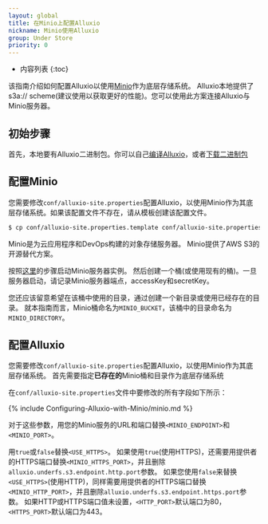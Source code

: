 ```yaml
---
layout: global
title: 在Minio上配置Alluxio
nickname: Minio使用Alluxio
group: Under Store
priority: 0
---
```


* 内容列表
{:toc}

该指南介绍如何配置Alluxio以使用[Minio](https://minio.io/)作为底层存储系统。
Alluxio本地提供了s3a:// scheme(建议使用以获取更好的性能)。您可以使用此方案连接Alluxio与Minio服务器。

## 初始步骤

首先，本地要有Alluxio二进制包。你可以自己[编译Alluxio](Building-Alluxio-Master-Branch.html)，或者[下载二进制包](Running-Alluxio-Locally.html)

## 配置Minio

您需要修改`conf/alluxio-site.properties`配置Alluxio，以使用Minio作为其底层存储系统。如果该配置文件不存在，请从模板创建该配置文件。

```bash
$ cp conf/alluxio-site.properties.template conf/alluxio-site.properties
```

Minio是为云应用程序和DevOps构建的对象存储服务器。 Minio提供了AWS S3的开源替代方案。

按照[这里](http://docs.minio.io/docs/minio-quickstart-guide)的步骤启动Minio服务器实例。
然后创建一个桶(或使用现有的桶)。一旦服务器启动，请记录Minio服务器端点，accessKey和secretKey。

您还应该留意希望在该桶中使用的目录，通过创建一个新目录或使用已经存在的目录。
就本指南而言，Minio桶命名为`MINIO_BUCKET`，该桶中的目录命名为`MINIO_DIRECTORY`。

## 配置Alluxio

您需要修改`conf/alluxio-site.properties`配置Alluxio，以使用Minio作为其底层存储系统。
首先需要指定**已存在的**Minio桶和目录作为底层存储系统

在`conf/alluxio-site.properties`文件中要修改的所有字段如下所示：

{% include Configuring-Alluxio-with-Minio/minio.md %}

对于这些参数，用您的Minio服务的URL和端口替换`<MINIO_ENDPOINT>`和`<MINIO_PORT>`。

用`true`或`false`替换`<USE_HTTPS>`。
如果使用`true`(使用HTTPS)，还需要用提供者的HTTPS端口替换`<MINIO_HTTPS_PORT>`，并且删除`alluxio.underfs.s3.endpoint.http.port`参数。
如果您使用`false`来替换`<USE_HTTPS>`(使用HTTP)，同样需要用提供者的HTTPS端口替换`<MINIO_HTTP_PORT>`，并且删除`alluxio.underfs.s3.endpoint.https.port`参数。
如果HTTP或HTTPS端口值未设置，`<HTTP_PORT>`默认端口为80，`<HTTPS_PORT>`默认端口为443。

